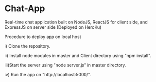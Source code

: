 # Chat-App
Real-time chat application built on NodeJS, ReactJS for client side, and ExpressJS on server side (Deployed on HeroKu)


Procedure to deploy app on local host

i) Clone the repository.

ii) Install node modules in master and Client directory using "npm install".

iii)Start the server using "node server.js" in master directory.

iv) Run the app on "http://localhost:5000/".
